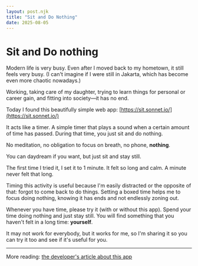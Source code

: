 ```yaml
---
layout: post.njk
title: "Sit and Do Nothing"
date: 2025-08-05
---
```


# Sit and Do nothing

Modern life is very busy. Even after I moved back to my hometown, it still feels very busy. (I can't imagine if I were still in Jakarta, which has become even more chaotic nowadays.)

Working, taking care of my daughter, trying to learn things for personal or career gain, and fitting into society—it has no end.

Today I found this beautifully simple web app: [https://sit.sonnet.io/](https://sit.sonnet.io/)

It acts like a timer. A simple timer that plays a sound when a certain amount of time has passed. During that time, you just sit and do nothing.

No meditation, no obligation to focus on breath, no phone, **nothing**.

You can daydream if you want, but just sit and stay still.

The first time I tried it, I set it to 1 minute. It felt so long and calm. A minute never felt that long.

Timing this activity is useful because I'm easily distracted or the opposite of that: forgot to come back to do things. Setting a boxed time helps me to focus doing nothing, knowing it has ends and not endlessly zoning out.

Whenever you have time, please try it (with or without this app). Spend your time doing nothing and just stay still. You will find something that you haven't felt in a long time: **yourself**.

It may not work for everybody, but it works for me, so I'm sharing it so you can try it too and see if it's useful for you.

---

More reading: [the developer's article about this app](https://sonnet.io/posts/sit)
